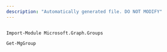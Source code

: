 ```yaml
---
description: "Automatically generated file. DO NOT MODIFY"
---
```


```powershellv2

Import-Module Microsoft.Graph.Groups

Get-MgGroup

```